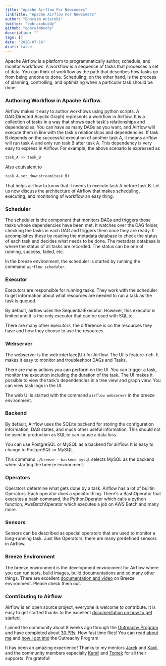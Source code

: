 ```yaml
---
title: "Apache Airflow For Newcomers"
linkTitle: "Apache Airflow For Newcomers"
author: "Ephraim Anierobi"
twitter: "ephraimbuddy"
github: "ephraimbuddy"
description: ""
tags: []
date: "2020-07-16"
draft: false
---
```


Apache Airflow is a platform to programmatically author, schedule, and monitor workflows.
A workflow is a sequence of tasks that processes a set of data. You can think of workflow as the
path that describes how tasks go from being undone to done. Scheduling, on the other hand, is the
process of planning, controlling, and optimizing when a particular task should be done.

### Authoring Workflow in Apache Airflow.
Airflow makes it easy to author workflows using python scripts. A DAG(Directed Acyclic Graph)
represents a workflow in Airflow. It is a collection of tasks in a way that shows each task's
relationships and dependencies. You can have as many DAGs as you want, and Airflow will execute
them in line with the task's relationships and dependencies. If task B depends on the successful
execution of another task A, it means airflow will run task A and only run task B after task A.
This dependency is very easy to express in Airflow. For example, the above scenario is expressed as
```python
task_A >> task_B
```
Also equivalent to
```python
task_A.set_downstream(task_B)
```

That helps airflow to know that it needs to execute task A before task B.
Let us now discuss the architecture of Airflow that makes scheduling, executing, and monitoring of
workflow an easy thing.

### Scheduler
The scheduler is the component that monitors DAGs and triggers those tasks whose dependencies have
been met. It watches over the DAG folder, checking the tasks in each DAG and triggers them once they
are ready. It accomplishes these by reading the metadata database to check the status of each task and
decides what needs to be done. The metadata database is where the status of all tasks are recorded.
The status can be one of running, success, failed, etc.

In the breeze environment, the scheduler is started by running the command `airflow scheduler`.

### Executor
Executors are responsible for running tasks. They work with the scheduler to get information about
what resources are needed to run a task as the task is queued.

By default, airflow uses the SequentialExecutor. However, this executor is limited and it is the only
executor that can be used with SQLite.

There are many other executors, the difference is on the resources they have and how they choose to
use the resources

### Webserver
The webserver is the web interface(UI) for Airflow. The UI is feature-rich. It makes it easy to
monitor and troubleshoot DAGs and Tasks.

There are many actions you can perform on the UI. You can trigger a task, monitor the execution
including the duration of the task. The UI makes it possible to view the task's dependencies in a
tree view and graph view. You can view task logs in the UI.

The web UI is started with the command `airflow webserver` in the breeze environment.

### Backend
By default, Airflow uses the SQLite backend for storing the configuration information, DAG states,
and much other useful information. This should not be used in production as SQLite can cause a data
loss.

You can use PostgreSQL or MySQL as a backend for airflow. It is easy to change to PostgreSQL or MySQL.

This command `./breeze --backend mysql` selects MySQL as the backend when starting the breeze environment.

### Operators
Operators determine what gets done by a task. Airflow has a lot of builtin Operators. Each operator
does a specific thing. There's a BashOperator that executes a bash command, the PythonOperator which
calls a python function, AwsBatchOperator which executes a job on AWS Batch and many more.

### Sensors
Sensors can be described as special operators that are used to monitor a long-running task.
Just like Operators, there are many predefined sensors in Airflow.

### Breeze Environment
The breeze environment is the development environment for Airflow where you can run tests, build images,
build documentations and so many other things. There are excellent
[documentation and video](https://github.com/apache/airflow/blob/master/BREEZE.rst) on Breeze environment.
Please check them out.

### Contributing to Airflow
Airflow is an open source project, everyone is welcome to contribute. It is easy to get started thanks
to the excellent [documentation on how to get started](https://github.com/apache/airflow/blob/master/CONTRIBUTING.rst).

I joined the community about 8 weeks ago through the [Outreachy Program](https://www.outreachy.org/) and have
completed about [30 PRs](https://github.com/apache/airflow/pulls/ephraimbuddy). How fast time flies! You can read
[about me](https://ephraimbuddy.wordpress.com/2020/05/24/introduction/)
 and [how I got into](https://ephraimbuddy.wordpress.com/2020/05/06/experiences-applying-to-outreachy/) the Outreachy Program.

It has been an amazing experience! Thanks to my mentors [Jarek](https://github.com/potiuk) and
[Kaxil](https://github.com/kaxil), and the community members especially [Kamil](https://github.com/mik-laj)
and [Tomek](https://github.com/turbaszek) for all their supports. I'm grateful!




